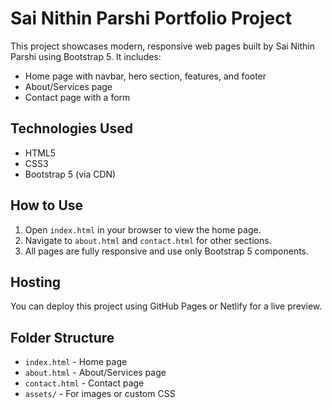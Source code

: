 
# Sai Nithin Parshi Portfolio Project


This project showcases modern, responsive web pages built by Sai Nithin Parshi using Bootstrap 5. It includes:

- Home page with navbar, hero section, features, and footer
- About/Services page
- Contact page with a form

## Technologies Used
- HTML5
- CSS3
- Bootstrap 5 (via CDN)

## How to Use
1. Open `index.html` in your browser to view the home page.
2. Navigate to `about.html` and `contact.html` for other sections.
3. All pages are fully responsive and use only Bootstrap 5 components.

## Hosting
You can deploy this project using GitHub Pages or Netlify for a live preview.

## Folder Structure
- `index.html` - Home page
- `about.html` - About/Services page
- `contact.html` - Contact page
- `assets/` - For images or custom CSS



